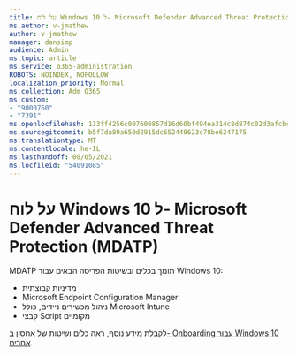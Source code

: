 ```yaml
---
title: על לוח Windows 10 ל- Microsoft Defender Advanced Threat Protection (MDATP)
ms.author: v-jmathew
author: v-jmathew
manager: dansimp
audience: Admin
ms.topic: article
ms.service: o365-administration
ROBOTS: NOINDEX, NOFOLLOW
localization_priority: Normal
ms.collection: Adm_O365
ms.custom:
- "9000760"
- "7391"
ms.openlocfilehash: 133ff4256c007600857d16d60bf494ea314c8d874c02d3afcbc3ff1a29b9c802
ms.sourcegitcommit: b5f7da89a650d2915dc652449623c78be6247175
ms.translationtype: MT
ms.contentlocale: he-IL
ms.lasthandoff: 08/05/2021
ms.locfileid: "54091085"
---
```

# <a name="onboard-a-windows-10-device-to-microsoft-defender-advanced-threat-protection-mdatp"></a>על לוח Windows 10 ל- Microsoft Defender Advanced Threat Protection (MDATP)

MDATP תומך בכלים ובשיטות הפריסה הבאים עבור Windows 10:

- מדיניות קבוצתית
- Microsoft Endpoint Configuration Manager
- ניהול מכשירים ניידים, כולל Microsoft Intune
- קבצי Script מקומיים

לקבלת מידע נוסף, ראה כלים ושיטות של אחסון [ב- Onboarding עבור Windows 10 אחרים](https://go.microsoft.com/fwlink/?linkid=2143460).
